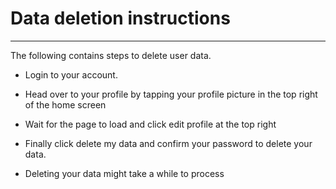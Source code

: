 # Data deletion instructions
 
----------------

The following contains steps to delete user data.


- Login to your account.

- Head over to your profile by tapping your profile picture in the top right of the home screen

- Wait for the page to load and click edit profile at the top right

- Finally click delete my data and confirm your password to delete your data.

- Deleting your data might take a while to process
